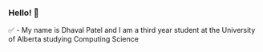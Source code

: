 ### Hello! 👋


✅ - My name is Dhaval Patel and I am a third year student at the University of Alberta studying Computing Science
